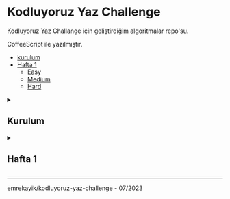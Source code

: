 # Kodluyoruz Yaz Challenge

Kodluyoruz Yaz Challange için geliştirdiğim algoritmalar repo'su.

CoffeeScript ile yazılmıştır.

- [kurulum](#kurulum)
- [Hafta 1](#hafta-1)
  - [Easy](#easy)
  - [Medium](#medium)
  - [Hard](#hard)


<details>
<summary>

## Kurulum

</summary>

```bash
git clone https://github.com/emrekayik/kodluyoruz-yaz-challenge.git
cd kodluyoruz-yaz-challenge
npm install
```
sonra her hafta için ayrı ayrı çalıştırabilirsiniz.
örneğin hafta 1'deki easy algoritmasını çalıştırmak için:
```bash
cd hafta-1
../node_modules/.bin/coffee -c -o output/ src/
node .\output\easy.js
```
</details>


<details>
<summary><h2>Hafta 1</h2></summary>

#### [Easy](/hafta-1/src/easy.coffee): Kullanıcının doğum tarihini alarak kaç yaşında olduğunu bulan bir algoritma
Kaynaklar:
- [javascript.info/date](https://javascript.info/date)

#### [Medium](/hafta-1/src/medium.coffee): Kullanıcıdan bir metin alacağız ve  bu metnin içindeki en çok tekrar eden harfi bulmalı ve kaç kere tekrar ettiğini göstermeli.
Kaynaklar:
- [javascript.info/string](https://javascript.info/string)

#### [Hard](/hafta-1/src/hard.coffee): Kullanıcıdan bir metin alacağız ve bu metindeki kelimeleri bir diziye atacağız. Daha sonra bu kelimeleri tekrar etme sayılarına göre sıralayacağız. En çok tekrar eden kelimeden en az tekrar eden kelimeye doğru sıralanmış bir dizi döndüreceğiz.
Kaynaklar:
- [javascript.info/array](https://javascript.info/array)
</details>

---
emrekayik/kodluyoruz-yaz-challenge - 07/2023